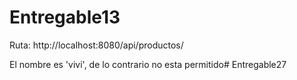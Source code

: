 # Entregable13
Ruta: http://localhost:8080/api/productos/

El nombre es 'vivi', de lo contrario no esta permitido# Entregable27

